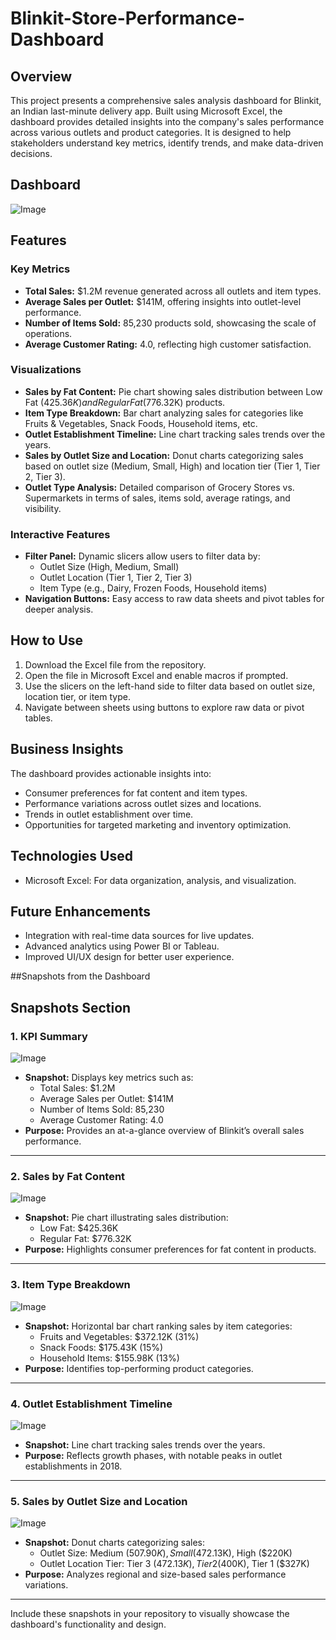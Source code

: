 # Blinkit-Store-Performance-Dashboard

## Overview

This project presents a comprehensive sales analysis dashboard for Blinkit, an Indian last-minute delivery app. Built using Microsoft Excel, the dashboard provides detailed insights into the company's sales performance across various outlets and product categories. It is designed to help stakeholders understand key metrics, identify trends, and make data-driven decisions.


## Dashboard
![Image](https://github.com/user-attachments/assets/64de8c01-fd4c-4f4b-91e7-91cbfd873d55)



## Features

### **Key Metrics**
- **Total Sales:** $1.2M revenue generated across all outlets and item types.
- **Average Sales per Outlet:** $141M, offering insights into outlet-level performance.
- **Number of Items Sold:** 85,230 products sold, showcasing the scale of operations.
- **Average Customer Rating:** 4.0, reflecting high customer satisfaction.

### **Visualizations**
- **Sales by Fat Content:** Pie chart showing sales distribution between Low Fat ($425.36K) and Regular Fat ($776.32K) products.
- **Item Type Breakdown:** Bar chart analyzing sales for categories like Fruits & Vegetables, Snack Foods, Household items, etc.
- **Outlet Establishment Timeline:** Line chart tracking sales trends over the years.
- **Sales by Outlet Size and Location:** Donut charts categorizing sales based on outlet size (Medium, Small, High) and location tier (Tier 1, Tier 2, Tier 3).
- **Outlet Type Analysis:** Detailed comparison of Grocery Stores vs. Supermarkets in terms of sales, items sold, average ratings, and visibility.

### **Interactive Features**
- **Filter Panel:** Dynamic slicers allow users to filter data by:
  - Outlet Size (High, Medium, Small)
  - Outlet Location (Tier 1, Tier 2, Tier 3)
  - Item Type (e.g., Dairy, Frozen Foods, Household items)
- **Navigation Buttons:** Easy access to raw data sheets and pivot tables for deeper analysis.

## How to Use

1. Download the Excel file from the repository.
2. Open the file in Microsoft Excel and enable macros if prompted.
3. Use the slicers on the left-hand side to filter data based on outlet size, location tier, or item type.
4. Navigate between sheets using buttons to explore raw data or pivot tables.

## Business Insights

The dashboard provides actionable insights into:
- Consumer preferences for fat content and item types.
- Performance variations across outlet sizes and locations.
- Trends in outlet establishment over time.
- Opportunities for targeted marketing and inventory optimization.

## Technologies Used
- Microsoft Excel: For data organization, analysis, and visualization.

## Future Enhancements
- Integration with real-time data sources for live updates.
- Advanced analytics using Power BI or Tableau.
- Improved UI/UX design for better user experience.


##Snapshots from the Dashboard

## Snapshots Section

### **1. KPI Summary**


![Image](https://github.com/user-attachments/assets/2e9c6105-0532-4e1e-b5cd-1d3cd1d69a98)

- **Snapshot:** Displays key metrics such as:
  - Total Sales: $1.2M
  - Average Sales per Outlet: $141M
  - Number of Items Sold: 85,230
  - Average Customer Rating: 4.0
- **Purpose:** Provides an at-a-glance overview of Blinkit’s overall sales performance.

---

### **2. Sales by Fat Content**

![Image](https://github.com/user-attachments/assets/7c0572d1-d909-4b86-8cb4-f94b0e9d8cde)


- **Snapshot:** Pie chart illustrating sales distribution:
  - Low Fat: $425.36K
  - Regular Fat: $776.32K
- **Purpose:** Highlights consumer preferences for fat content in products.

---

### **3. Item Type Breakdown**

![Image](https://github.com/user-attachments/assets/98348837-d72f-4436-8167-cef646b87e5c)


- **Snapshot:** Horizontal bar chart ranking sales by item categories:
  - Fruits and Vegetables: $372.12K (31%)
  - Snack Foods: $175.43K (15%)
  - Household Items: $155.98K (13%)
- **Purpose:** Identifies top-performing product categories.

---

### **4. Outlet Establishment Timeline**


![Image](https://github.com/user-attachments/assets/4e83035c-2bb7-43a1-8b28-c9ae565bfe0d)


- **Snapshot:** Line chart tracking sales trends over the years.
- **Purpose:** Reflects growth phases, with notable peaks in outlet establishments in 2018.

---

### **5. Sales by Outlet Size and Location**


![Image](https://github.com/user-attachments/assets/9e1089b9-7b0f-44b4-9fad-7b62df8f240f)


- **Snapshot:** Donut charts categorizing sales:
  - Outlet Size: Medium ($507.90K), Small ($472.13K), High ($220K)
  - Outlet Location Tier: Tier 3 ($472.13K), Tier 2 ($400K), Tier 1 ($327K)
- **Purpose:** Analyzes regional and size-based sales performance variations.

---
Include these snapshots in your repository to visually showcase the dashboard's functionality and design.

















